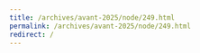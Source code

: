 ```yaml
---
title: /archives/avant-2025/node/249.html
permalink: /archives/avant-2025/node/249.html
redirect: /
---
```

